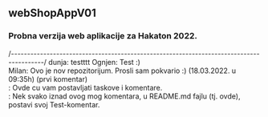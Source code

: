 ## webShopAppV01
### Probna verzija web aplikacije za Hakaton 2022.



/----------------------------------------------------------------------------------------/
dunja: testttt
Ognjen: Test :)  
Milan: Ovo je nov repozitorijum. Prosli sam pokvario :)    (18.03.2022. u 09:35h) (prvi komentar)  
     : Ovde cu vam postavljati taskove i komentare.  
     : Nek svako iznad ovog mog komentara, u README.md fajlu (tj. ovde), postavi svoj Test-komentar.  
